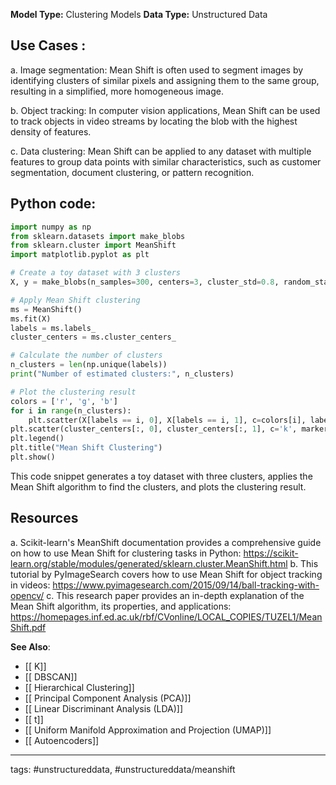 **Model Type:**  Clustering Models
**Data Type:**  Unstructured Data

## Use Cases :

a. Image segmentation: Mean Shift is often used to segment images by identifying clusters of similar pixels and assigning them to the same group, resulting in a simplified, more homogeneous image.

b. Object tracking: In computer vision applications, Mean Shift can be used to track objects in video streams by locating the blob with the highest density of features.

c. Data clustering: Mean Shift can be applied to any dataset with multiple features to group data points with similar characteristics, such as customer segmentation, document clustering, or pattern recognition.


## Python code: 

```python
import numpy as np
from sklearn.datasets import make_blobs
from sklearn.cluster import MeanShift
import matplotlib.pyplot as plt

# Create a toy dataset with 3 clusters
X, y = make_blobs(n_samples=300, centers=3, cluster_std=0.8, random_state=0)

# Apply Mean Shift clustering
ms = MeanShift()
ms.fit(X)
labels = ms.labels_
cluster_centers = ms.cluster_centers_

# Calculate the number of clusters
n_clusters = len(np.unique(labels))
print("Number of estimated clusters:", n_clusters)

# Plot the clustering result
colors = ['r', 'g', 'b']
for i in range(n_clusters):
    plt.scatter(X[labels == i, 0], X[labels == i, 1], c=colors[i], label=f'Cluster {i}')
plt.scatter(cluster_centers[:, 0], cluster_centers[:, 1], c='k', marker='x', label='Centroids')
plt.legend()
plt.title("Mean Shift Clustering")
plt.show()
```

This code snippet generates a toy dataset with three clusters, applies the Mean Shift algorithm to find the clusters, and plots the clustering result.


## Resources

a. Scikit-learn's MeanShift documentation provides a comprehensive guide on how to use Mean Shift for clustering tasks in Python: https://scikit-learn.org/stable/modules/generated/sklearn.cluster.MeanShift.html
b. This tutorial by PyImageSearch covers how to use Mean Shift for object tracking in videos: https://www.pyimagesearch.com/2015/09/14/ball-tracking-with-opencv/
c. This research paper provides an in-depth explanation of the Mean Shift algorithm, its properties, and applications: https://homepages.inf.ed.ac.uk/rbf/CVonline/LOCAL_COPIES/TUZEL1/MeanShift.pdf

**See Also**:

- [[ K]]
- [[ DBSCAN]]
- [[ Hierarchical Clustering]]
- [[ Principal Component Analysis (PCA)]]
- [[ Linear Discriminant Analysis (LDA)]]
- [[ t]]
- [[ Uniform Manifold Approximation and Projection (UMAP)]]
- [[ Autoencoders]]

---
tags: #unstructureddata, #unstructureddata/meanshift
